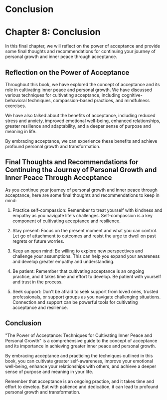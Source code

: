 # Conclusion

Chapter 8: Conclusion
=====================

In this final chapter, we will reflect on the power of acceptance and provide some final thoughts and recommendations for continuing your journey of personal growth and inner peace through acceptance.

Reflection on the Power of Acceptance
-------------------------------------

Throughout this book, we have explored the concept of acceptance and its role in cultivating inner peace and personal growth. We have discussed various techniques for cultivating acceptance, including cognitive-behavioral techniques, compassion-based practices, and mindfulness exercises.

We have also talked about the benefits of acceptance, including reduced stress and anxiety, improved emotional well-being, enhanced relationships, greater resilience and adaptability, and a deeper sense of purpose and meaning in life.

By embracing acceptance, we can experience these benefits and achieve profound personal growth and transformation.

Final Thoughts and Recommendations for Continuing the Journey of Personal Growth and Inner Peace Through Acceptance
-------------------------------------------------------------------------------------------------------------------

As you continue your journey of personal growth and inner peace through acceptance, here are some final thoughts and recommendations to keep in mind:

1. Practice self-compassion: Remember to treat yourself with kindness and empathy as you navigate life's challenges. Self-compassion is a key component of cultivating acceptance and resilience.

2. Stay present: Focus on the present moment and what you can control. Let go of attachment to outcomes and resist the urge to dwell on past regrets or future worries.

3. Keep an open mind: Be willing to explore new perspectives and challenge your assumptions. This can help you expand your awareness and develop greater empathy and understanding.

4. Be patient: Remember that cultivating acceptance is an ongoing practice, and it takes time and effort to develop. Be patient with yourself and trust in the process.

5. Seek support: Don't be afraid to seek support from loved ones, trusted professionals, or support groups as you navigate challenging situations. Connection and support can be powerful tools for cultivating acceptance and resilience.

Conclusion
----------

"The Power of Acceptance: Techniques for Cultivating Inner Peace and Personal Growth" is a comprehensive guide to the concept of acceptance and its importance in achieving greater inner peace and personal growth.

By embracing acceptance and practicing the techniques outlined in this book, you can cultivate greater self-awareness, improve your emotional well-being, enhance your relationships with others, and achieve a deeper sense of purpose and meaning in your life.

Remember that acceptance is an ongoing practice, and it takes time and effort to develop. But with patience and dedication, it can lead to profound personal growth and transformation.